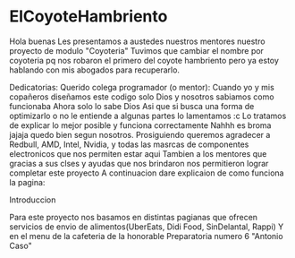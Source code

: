 # ElCoyoteHambriento
Hola buenas
Les presentamos a austedes nuestros mentores nuestro proyecto de modulo "Coyoteria" 
Tuvimos que cambiar el nombre por coyoteria pq nos robaron el primero del coyote hambriento pero ya estoy hablando con mis abogados para recuperarlo.

Dedicatorias:
Querido colega programador (o mentor):
Cuando yo y mis copañeros diseñamos este codigo solo Dios y nosotros sabiamos como funcionaba
Ahora solo lo sabe Dios
Asi que si busca una forma de optimizarlo o no le entiende a algunas partes lo lamentamos :c
Lo tratamos de explicar lo mejor posible y funciona correctamente 
Nahhh es broma jajaja quedo bien segun nosotros.
Prosiguiendo queremos agradecer a Redbull, AMD, Intel, Nvidia, y todas las masrcas de componentes electronicos que nos permiten estar aqui
Tambien a los mentores que gracias a sus clses y ayudas que nos brindaron nos permitieron lograr completar este proyecto
A continuacion dare explicaion de como funciona la pagina:


Introduccion

Para este proyecto nos basamos en distintas pagianas que ofrecen servicios de envio de alimentos(UberEats, Didi Food, SinDelantal, Rappi)
Y en el menu de la cafeteria de la honorable Preparatoria numero 6 "Antonio Caso"
